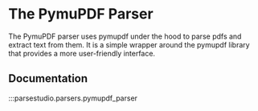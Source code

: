 # The PymuPDF Parser

The PymuPDF parser uses pymupdf under the hood to parse pdfs and extract text from them. It is a simple wrapper around the pymupdf library that provides a more user-friendly interface.

## Documentation
:::parsestudio.parsers.pymupdf_parser
